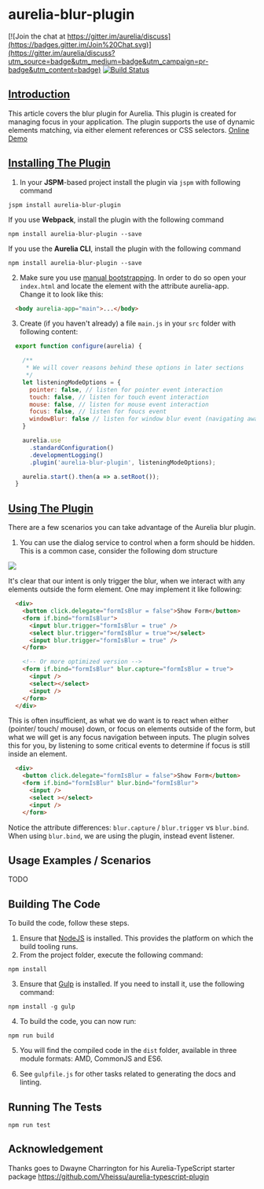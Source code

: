 # aurelia-blur-plugin

[![Join the chat at https://gitter.im/aurelia/discuss](https://badges.gitter.im/Join%20Chat.svg)](https://gitter.im/aurelia/discuss?utm_source=badge&utm_medium=badge&utm_campaign=pr-badge&utm_content=badge)
[![Build Status](https://travis-ci.org/bigopon/aurelia-blur-attribute.svg?branch=master)](https://travis-ci.org/bigopon/aurelia-blur-attribute)

## [Introduction](aurelia-doc://section/1/version/1.0.0)

This article covers the blur plugin for Aurelia. This plugin is created for managing focus in your application. The plugin supports the use of dynamic elements matching, via either element references or CSS selectors. [Online Demo](http://aurelia-blur.bigopon.surge.sh/)


## [Installing The Plugin](aurelia-doc://section/2/version/1.0.0)

1. In your **JSPM**-based project install the plugin via `jspm` with following command

```shell
jspm install aurelia-blur-plugin
```

If you use **Webpack**, install the plugin with the following command

```shell
npm install aurelia-blur-plugin --save
```

If you use the **Aurelia CLI**, install the plugin with the following command

```shell
npm install aurelia-blur-plugin --save
```

2. Make sure you use [manual bootstrapping](http://aurelia.io/docs#startup-and-configuration). In order to do so open your `index.html` and locate the element with the attribute aurelia-app. Change it to look like this:

```html
  <body aurelia-app="main">...</body>
```

3. Create (if you haven't already) a file `main.js` in your `src` folder with following content:

```js
  export function configure(aurelia) {

    /**
     * We will cover reasons behind these options in later sections
     */
    let listeningModeOptions = {
      pointer: false, // listen for pointer event interaction
      touch: false, // listen for touch event interaction
      mouse: false, // listen for mouse event interaction
      focus: false, // listen for foucs event
      windowBlur: false // listen for window blur event (navigating away from window)
    }

    aurelia.use
      .standardConfiguration()
      .developmentLogging()
      .plugin('aurelia-blur-plugin', listeningModeOptions);

    aurelia.start().then(a => a.setRoot());
  }
```

## [Using The Plugin](aurelia-doc://section/3/version/1.0.0)

There are a few scenarios you can take advantage of the Aurelia blur plugin.

1. You can use the dialog service to control when a form should be hidden.
This is a common case, consider the following dom structure

![](http://i.imgur.com/oBF5Ryv.png)

It's clear that our intent is only trigger the blur, when we interact with any elements outside the form element. One may implement it like following:

```html
  <div>
    <button click.delegate="formIsBlur = false">Show Form</button>
    <form if.bind="formIsBlur">
      <input blur.trigger="formIsBlur = true" />
      <select blur.trigger="formIsBlur = true"></select>
      <input blur.trigger="formIsBlur = true" />
    </form>

    <!-- Or more optimized version -->
    <form if.bind="formIsBlur" blur.capture="formIsBlur = true">
      <input />
      <select></select>
      <input />
    </form>
  </div>
```

This is often insufficient, as what we do want is to react when either (pointer/ touch/ mouse) down, or focus on elements outside of the form, but what we will get is any focus navigation between inputs. The plugin solves this for you, by listening to some critical events to determine if focus is still inside an element.

```html
  <div>
    <button click.delegate="formIsBlur = false">Show Form</button>
    <form if.bind="formIsBlur" blur.bind="formIsBlur">
      <input />
      <select ></select>
      <input />
    </form>
```

Notice the attribute differences: `blur.capture` / `blur.trigger` vs `blur.bind`. When using `blur.bind`, we are using the plugin, instead event listener.

## Usage Examples / Scenarios

TODO

## Building The Code

To build the code, follow these steps.

1. Ensure that [NodeJS](http://nodejs.org/) is installed. This provides the platform on which the build tooling runs.
2. From the project folder, execute the following command:

  ```shell
  npm install
  ```
3. Ensure that [Gulp](http://gulpjs.com/) is installed. If you need to install it, use the following command:

  ```shell
  npm install -g gulp
  ```
4. To build the code, you can now run:

  ```shell
  npm run build
  ```

5. You will find the compiled code in the `dist` folder, available in three module formats: AMD, CommonJS and ES6.

6. See `gulpfile.js` for other tasks related to generating the docs and linting.

## Running The Tests

```shell
npm run test
```

## Acknowledgement
Thanks goes to Dwayne Charrington for his Aurelia-TypeScript starter package https://github.com/Vheissu/aurelia-typescript-plugin
